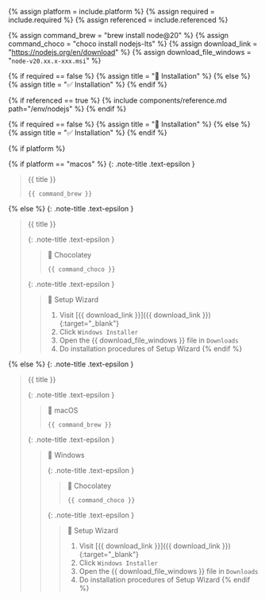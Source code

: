 <!-- LOCATION -->
<!-- _includes/components/nodejs/ -->

<!-- INCLUDE -->
<!-- components/nodejs/installation.md -->

<!-- VARIABLES -->
<!-- platform:      [macos, windows], default to ALL -->
<!-- required:      [true, false], default to true -->
<!-- referenced:    [true, false], default to false -->


<!-- READ VARIABLES -->
{% assign platform = include.platform %}
{% assign required = include.required %}
{% assign referenced = include.referenced %}


<!-- ASSIGN CONSTANTS -->
{% assign command_brew = "brew install node@20" %}
{% assign command_choco = "choco install nodejs-lts" %}
{% assign download_link = "https://nodejs.org/en/download" %}
{% assign download_file_windows = "`node-v20.xx.x-xxx.msi`" %}


<!-- DECIDE TO DISPLAY THE NECESSITY OF THE INSTALLATION -->
{% if required == false %}
    {% assign title = "🔲 Installation" %}
{% else %}
    {% assign title = "✅ Installation" %}
{% endif %}


<!-- DECIDE TO DISPLAY THE LINK OF THIS COMPONENT -->
{% if referenced == true %}
{% include components/reference.md path="/env/nodejs" %}
{% endif %}


<!-- MAIN CONTENT -->

<!-- Set title -->
{% if required == false %}
    {% assign title = "🔲 Installation" %}
{% else %}
    {% assign title = "✅ Installation" %}
{% endif %}

<!-- macOS & Windows -->
{% if platform %}

<!-- macOS -->
{% if platform == "macos" %}
{: .note-title .text-epsilon }
> {{ title }}
>
> ```shell
> {{ command_brew }}
> ```

<!-- Windows -->
{% else %}
{: .note-title .text-epsilon }
> {{ title }}
>
> {: .note-title .text-epsilon }
>> 🔘 Chocolatey
>> 
>> ```shell
>> {{ command_choco }}
>> ```
>
> {: .note-title .text-epsilon }
>> 🔘 Setup Wizard
>>
>> 1. Visit [{{ download_link }}]({{ download_link }}){:target="\_blank"}
>> 2. Click `Windows Installer`
>> 3. Open the {{ download_file_windows }} file in `Downloads`
>> 4. Do installation procedures of Setup Wizard
{% endif %}

<!-- ALL -->
{% else %}
{: .note-title .text-epsilon }
> {{ title }}
>
> {: .note-title .text-epsilon }
>> 🔘 macOS
>> 
>> ```shell
>> {{ command_brew }}
>> ```
>
>
> {: .note-title .text-epsilon }
>> 🔘 Windows
>>
>> {: .note-title .text-epsilon }
>>> 🔘 Chocolatey
>>> 
>>> ```shell
>>> {{ command_choco }}
>>> ```
>>
>> {: .note-title .text-epsilon }
>>> 🔘 Setup Wizard
>>> 
>>> 1. Visit [{{ download_link }}]({{ download_link }}){:target="\_blank"}
>>> 2. Click `Windows Installer`
>>> 3. Open the {{ download_file_windows }} file in `Downloads`
>>> 4. Do installation procedures of Setup Wizard
{% endif %}
